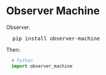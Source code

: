 # Observer Machine
Observer.
<pre>
  pip install observer-machine
</pre>
Then:
```Python
  # Python
  import observer_machine
```
